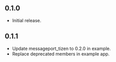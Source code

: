 ## 0.1.0

* Initial release.

## 0.1.1

* Update messageport_tizen to 0.2.0 in example.
* Replace deprecated members in example app.